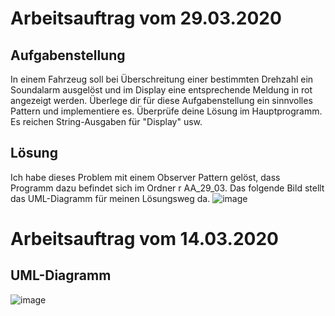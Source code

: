 # Arbeitsauftrag vom 29.03.2020
## Aufgabenstellung
In einem Fahrzeug soll bei Überschreitung einer bestimmten Drehzahl ein Soundalarm ausgelöst und im Display eine entsprechende Meldung in rot angezeigt werden. Überlege dir für diese Aufgabenstellung ein sinnvolles Pattern und implementiere es. Überprüfe deine Lösung im Hauptprogramm.
Es reichen String-Ausgaben für "Display" usw.
## Lösung 
Ich habe dieses Problem mit einem Observer Pattern gelöst, dass Programm dazu befindet sich im Ordner r AA_29_03. Das folgende Bild stellt das UML-Diagramm für meinen Lösungsweg da.
![image](https://user-images.githubusercontent.com/43168208/77849673-ba890e00-71cd-11ea-8225-4440d2640c2d.png)


# Arbeitsauftrag vom 14.03.2020
## UML-Diagramm
![image](https://user-images.githubusercontent.com/43168208/79211041-f36be880-7e45-11ea-9ce6-0839eb3ff818.png)

